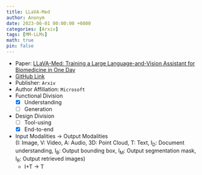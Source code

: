 ```yaml
---
title: LLaVA-Med
author: Anonym
date: 2023-06-01 00:00:00 +0800
categories: [Arxiv]
tags: [MM-LLMs]
math: true
pin: false
---
```


- Paper: [LLaVA-Med: Training a Large Language-and-Vision Assistant for Biomedicine in One Day](https://browse.arxiv.org/abs/2306.00890)
- [GitHub Link](https://aka.ms/llava-med)
- Publisher: `Arxiv`
- Author Affiliation: `Microsoft`
- Functional Division
  + [x] Understanding
  + [ ] Generation
- Design Division
  + [ ] Tool-using
  + [x] End-to-end
- Input Modalities $\rightarrow$ Output Modalities <br />(I: Image, V: Video, A: Audio, 3D: Point Cloud, T: Text, I<sub>D</sub>: Document understanding, I<sub>B</sub>: Output bounding box, I<sub>M</sub>: Output segmentation mask, I<sub>R</sub>: Output retrieved images)
  + I+T $\rightarrow$ T
